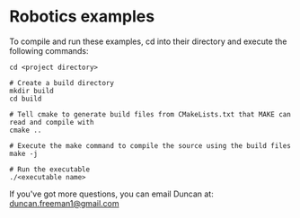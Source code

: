 # Robotics examples

To compile and run these examples, cd into their directory and execute the following commands:

```
cd <project directory>

# Create a build directory
mkdir build
cd build

# Tell cmake to generate build files from CMakeLists.txt that MAKE can read and compile with
cmake ..

# Execute the make command to compile the source using the build files
make -j

# Run the executable
./<executable name>
```

If you've got more questions, you can email Duncan at:
duncan.freeman1@gmail.com
